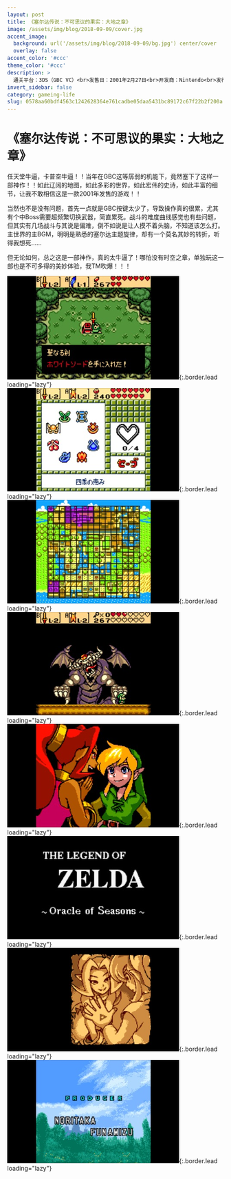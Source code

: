```yaml
---
layout: post
title: 《塞尔达传说：不可思议的果实：大地之章》
image: /assets/img/blog/2018-09-09/cover.jpg
accent_image: 
  background: url('/assets/img/blog/2018-09-09/bg.jpg') center/cover
  overlay: false
accent_color: '#ccc'
theme_color: '#ccc'
description: >
  通关平台：3DS（GBC VC）<br>发售日：2001年2月27日<br>开发商：Nintendo<br>发行商：Nintendo<br>个人评分：97
invert_sidebar: false
category: gameing-life
slug: 0578aa60bdf4563c1242628364e761cadbe05daa5431bc89172c67f22b2f200a
---
```


# 《塞尔达传说：不可思议的果实：大地之章》

任天堂牛逼，卡普空牛逼！！当年在GBC这等孱弱的机能下，竟然塞下了这样一部神作！！如此辽阔的地图，如此多彩的世界，如此宏伟的史诗，如此丰富的细节，让我不敢相信这是一款2001年发售的游戏！！

当然也不是没有问题，首先一点就是GBC按键太少了，导致操作真的很累，尤其有个中Boss需要超频繁切换武器，简直累死。战斗的难度曲线感觉也有些问题，但其实有几场战斗与其说是偏难，倒不如说是让人摸不着头脑，不知道该怎么打。主世界的主BGM，明明是熟悉的塞尔达主题旋律，却有一个莫名其妙的转折，听得我想死……

但无论如何，总之这是一部神作，真的太牛逼了！哪怕没有时空之章，单独玩这一部也是不可多得的美妙体验，我TM吹爆！！！

![](/assets/img/blog/2018-09-09/1.jpg){:.border.lead loading="lazy"}
![](/assets/img/blog/2018-09-09/2.jpg){:.border.lead loading="lazy"}
![](/assets/img/blog/2018-09-09/3.jpg){:.border.lead loading="lazy"}
![](/assets/img/blog/2018-09-09/4.jpg){:.border.lead loading="lazy"}
![](/assets/img/blog/2018-09-09/5.jpg){:.border.lead loading="lazy"}
![](/assets/img/blog/2018-09-09/6.jpg){:.border.lead loading="lazy"}
![](/assets/img/blog/2018-09-09/7.jpg){:.border.lead loading="lazy"}
![](/assets/img/blog/2018-09-09/8.jpg){:.border.lead loading="lazy"}

